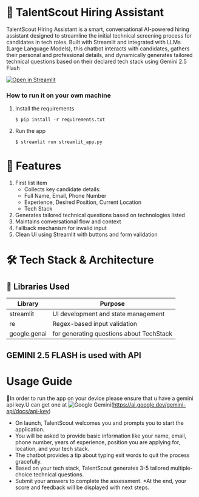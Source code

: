 # 💬 TalentScout Hiring Assistant
TalentScout Hiring Assistant is a smart, conversational AI-powered hiring assistant designed to streamline the initial technical screening process for candidates in tech roles. Built with Streamlit and integrated with LLMs (Large Language Models), this chatbot interacts with candidates, gathers their personal and professional details, and dynamically generates tailored technical questions based on their declared tech stack using Gemini 2.5 Flash

[![Open in Streamlit](https://static.streamlit.io/badges/streamlit_badge_black_white.svg)](https://hiringassistant-em49cabgydnjffvlygqwlp.streamlit.app/)

### How to run it on your own machine

1. Install the requirements

   ```
   $ pip install -r requirements.txt
   ```

2. Run the app

   ```
   $ streamlit run streamlit_app.py
   ```
# 🚀 Features
1. First list item
     - Collects key candidate details:
     - Full Name, Email, Phone Number
     - Experience, Desired Position, Current Location
     - Tech Stack
2. Generates tailored technical questions based on technologies listed
3. Maintains conversational flow and context
4. Fallback mechanism for invalid input
5. Clean UI using Streamlit with buttons and form validation

# 🛠️ Tech Stack & Architecture
## 🧰 Libraries Used
|Library	  |Purpose|
| ---  | ---  |
|streamlit|	      UI development and state management|
|re	|               Regex-based input validation|
|google.genai|      for generating questions about TechStack|   
## GEMINI 2.5 FLASH is used with API
# Usage Guide
🔴In order to run the app on your device please ensure that u have a gemini api key.U can get one at ![Google Gemini](https://img.shields.io/badge/google%20gemini-8E75B2?style=for-the-badge&logo=google%20gemini&logoColor=white)(https://ai.google.dev/gemini-api/docs/api-key)
* On launch, TalentScout welcomes you and prompts you to start the application.
* You will be asked to provide basic information like your name, email, phone number, years of experience, position you are applying for, location, and your tech stack.
* The chatbot provides a tip about typing exit words to quit the process gracefully.
* Based on your tech stack, TalentScout generates 3-5 tailored multiple-choice technical questions.
* Submit your answers to complete the assessment.
*At the end, your score and feedback will be displayed with next steps.
